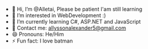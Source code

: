 - 👋 Hi, I’m @Alletai, Please be patient I'am still learning 
- 👀 I’m interested in WebDevelopment :)
- 🌱 I’m currently learning C#, ASP.NET and JavaScript 
- 📨 Contact me: allyssonalexander5@gmail.com
- 😄 Pronouns: He/Him 
- ⚡ Fun fact: I love batman 

<!---
Alletai/Alletai is a ✨ special ✨ repository because its `README.md` (this file) appears on your GitHub profile.
You can click the Preview link to take a look at your changes.
--->
